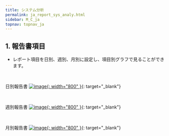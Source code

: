 ```yaml
---
title: システム分析
permalink: ja_report_sys_analy.html
sidebar: M_C_ja
topnav: topnav_ja
---
```


## 1. 報告書項目
- レポート項目を日別、週別、月別に設定し、項目別グラフで見ることができます。

<br />

日別報告書
 [![image](/docs/images/Manual/common/report/sys_analy/ja/1.PNG){: width="800" }](/docs/images/Manual/common/report/sys_analy/ja/1.PNG){: target="_blank"} 

<br />

週別報告書
 [![image](/docs/images/Manual/common/report/sys_analy/ja/2.PNG){: width="800" }](/docs/images/Manual/common/report/sys_analy/ja/2.PNG){: target="_blank"} 

<br />

月別報告書
 [![image](/docs/images/Manual/common/report/sys_analy/ja/3.PNG){: width="800" }](/docs/images/Manual/common/report/sys_analy/ja/3.PNG){: target="_blank"} 
